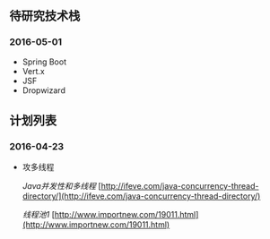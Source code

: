 ## 待研究技术栈
### 2016-05-01
* Spring Boot 
* Vert.x 
* JSF
* Dropwizard 

## 计划列表

### 2016-04-23
* 攻多线程

	*Java并发性和多线程* [http://ifeve.com/java-concurrency-thread-directory/](http://ifeve.com/java-concurrency-thread-directory/)
	
	*线程池1*   [http://www.importnew.com/19011.html](http://www.importnew.com/19011.html)